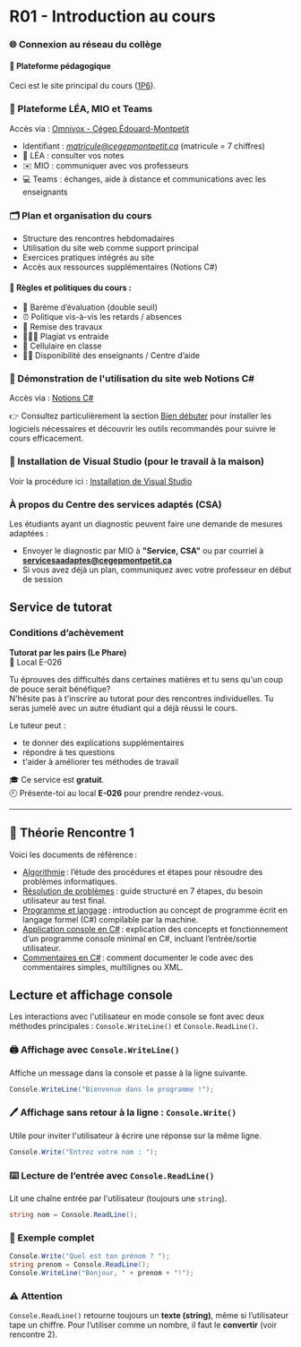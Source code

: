 # R01 - Introduction au cours
### 🌐 Connexion au réseau du collège

#### 🧭 Plateforme pédagogique

Ceci est le site principal du cours ([1P6](https://info.cegepmontpetit.ca/1P6/)).

### 💬 Plateforme LÉA, MIO et Teams

Accès via : [Omnivox - Cégep Édouard-Montpetit](https://cegepmontpetit.omnivox.ca/Login/Account/Login?ReturnUrl=%2fintr)

- Identifiant : *matricule@cegepmontpetit.ca*  (matricule = 7 chiffres)
- 📘 LÉA : consulter vos notes
- ✉️ MIO : communiquer avec vos professeurs
- 💻 Teams : échanges, aide à distance et communications avec les enseignants

### 🗂️ Plan et organisation du cours

- Structure des rencontres hebdomadaires
- Utilisation du site web comme support principal
- Exercices pratiques intégrés au site
- Accès aux ressources supplémentaires (Notions C#)

#### 📜 Règles et politiques du cours :

- 🧮 Barème d’évaluation (double seuil)
- ⏰ Politique vis-à-vis les retards / absences
- 📅 Remise des travaux
- 🧑‍🤝‍🧑 Plagiat vs entraide
- 📵 Cellulaire en classe
- 👩‍🏫 Disponibilité des enseignants / Centre d’aide

### 🧪 Démonstration de l'utilisation du site web Notions C#

Accès via : <a href="https://info.cegepmontpetit.ca/notions-csharp/" target="_blank" rel="noopener noreferrer">Notions C#</a>


👉 Consultez particulièrement la section [Bien débuter](https://info.cegepmontpetit.ca/notions-csharp/bien-debuter/) pour installer les logiciels nécessaires et découvrir les outils recommandés pour suivre le cours efficacement.

### 💽 Installation de Visual Studio (pour le travail à la maison)

Voir la procédure ici : [Installation de Visual Studio](https://info.cegepmontpetit.ca/notions-csharp/bien-debuter/installation-des-logiciels/visual-studio)

### À propos du Centre des services adaptés (CSA)

Les étudiants ayant un diagnostic peuvent faire une demande de mesures adaptées :
- Envoyer le diagnostic par MIO à **"Service, CSA"** ou par courriel à **servicesaadaptes@cegepmontpetit.ca**
- Si vous avez déjà un plan, communiquez avec votre professeur en début de session

## Service de tutorat

### Conditions d’achèvement

**Tutorat par les pairs (Le Phare)**  
📍 Local E-026

Tu éprouves des difficultés dans certaines matières et tu sens qu'un coup de pouce serait bénéfique?  
N'hésite pas à t'inscrire au tutorat pour des rencontres individuelles. Tu seras jumelé avec un autre étudiant qui a déjà réussi le cours.  

Le tuteur peut :
- te donner des explications supplémentaires
- répondre à tes questions
- t'aider à améliorer tes méthodes de travail

🎓 Ce service est **gratuit**.  
🕘 Présente-toi au local **E-026** pour prendre rendez-vous.

---
## 🧠 Théorie Rencontre 1

Voici les documents de référence :

- [Algorithmie](https://info.cegepmontpetit.ca/notions-csharp/documentation/algorithmie) : l’étude des procédures et étapes pour résoudre des problèmes informatiques.
- [Résolution de problèmes](https://info.cegepmontpetit.ca/notions-csharp/documentation/algorithmie/resolution-de-problemes) : guide structuré en 7 étapes, du besoin utilisateur au test final.
- [Programme et langage](https://info.cegepmontpetit.ca/notions-csharp/documentation/algorithmie/programme-et-langage) : introduction au concept de programme écrit en langage formel (C#) compilable par la machine.
- [Application console en C#](https://info.cegepmontpetit.ca/notions-csharp/documentation/console) : explication des concepts et fonctionnement d’un programme console minimal en C#, incluant l’entrée/sortie utilisateur.
- [Commentaires en C#](https://info.cegepmontpetit.ca/notions-csharp/documentation/commentaire) : comment documenter le code avec des commentaires simples, multilignes ou XML.

## Lecture et affichage console

Les interactions avec l'utilisateur en mode console se font avec deux méthodes principales : `Console.WriteLine()` et `Console.ReadLine()`.

### 🖨️ Affichage avec `Console.WriteLine()`
Affiche un message dans la console et passe à la ligne suivante.
```csharp
Console.WriteLine("Bienvenue dans le programme !");
```

### 🖊️ Affichage sans retour à la ligne : `Console.Write()`
Utile pour inviter l'utilisateur à écrire une réponse sur la même ligne.
```csharp
Console.Write("Entrez votre nom : ");
```

### ⌨️ Lecture de l’entrée avec `Console.ReadLine()`
Lit une chaîne entrée par l'utilisateur (toujours une `string`).
```csharp
string nom = Console.ReadLine();
```

### 🧠 Exemple complet
```csharp
Console.Write("Quel est ton prénom ? ");
string prenom = Console.ReadLine();
Console.WriteLine("Bonjour, " + prenom + "!");
```

### ⚠️ Attention
`Console.ReadLine()` retourne toujours un **texte (string)**, même si l’utilisateur tape un chiffre. Pour l’utiliser comme un nombre, il faut le **convertir** (voir rencontre 2).

